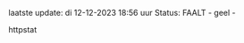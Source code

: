 laatste update: 
di 12-12-2023 18:56   uur 
Status: FAALT - geel - 
<div class="service Y">httpstat</div>